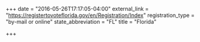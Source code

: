 +++
date = "2016-05-26T17:17:05-04:00"
external_link = "https://registertovoteflorida.gov/en/Registration/Index"
registration_type = "by-mail or online"
state_abbreviation = "FL"
title = "Florida"

+++

